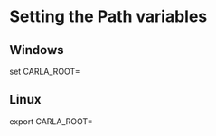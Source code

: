 # Setting the Path variables

## Windows

set CARLA_ROOT=<path to carla>

## Linux

export CARLA_ROOT=<path to carla>
